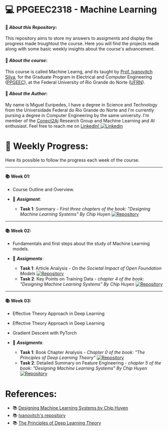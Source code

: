 
# :computer: **PPGEEC2318 - Machine Learning**

#### :pushpin: *About this Repository*:
This repository aims to store my answers to assigments and display the progress made troughtout the course. Here you will find the projects made along with some basic weekly insights about the course's advancement.

#### 📖 *About the course*:
This course is called Machine Learng, and its taught by [Prof. Ivanovitch Silva](https://github.com/ivanovitchm), for the Graduate Program in Electrical and Computer Engineering ([PPGEEC](https://sigaa.ufrn.br/sigaa/public/programa/portal.jsf?id=103)), at the Federal University of Rio Grande do Norte ([UFRN](https://www.ufrn.br/)).

#### 🚀 *About the Author*:
My name is Miguel Euripedes, I have a degree in Science and Technology from the Universidade Federal do Rio Grande do Norte and I'm currently pursing a degree in Computer Engineering by the same university. I'm member of the [Conect2Ai](https://github.com/conect2ai) Research Group and Machine Learning and AI enthusiast. Feel free to reach me on [LinkedIn! ![Linkedin](https://i.stack.imgur.com/gVE0j.png)](https://www.linkedin.com/in/migueleuripedes)
&nbsp;





# :calendar: **Weekly Progress**:
Here its possible to follow the progress each week of the course. 

---
#### :books: Week 01:
- Course Outline and Overview.

- 🚀 ***Assigment***:
  - **Task 1**: Summary - *First three chapters of the book: "Designing Machine Learning Systems" By Chip Huyen* [![Repository](https://img.shields.io/badge/-Repo-191A1B?style=flat-square&logo=github)](https://github.com/MiguelEuripedes/PPGEEC2318_Machine_Learning_2024/blob/main/Week_01/Task_01/FirstSummary.md)

---
#### :books: Week 02:
- Fundamentals and first steps about the study of Machine Learning models.

- 🚀 ***Assigments***: 
  - **Task 1**: Article Analysis - *On the Societal Impact of Open Foundation Models* [![Repository](https://img.shields.io/badge/-Repo-191A1B?style=flat-square&logo=github)](https://github.com/MiguelEuripedes/PPGEEC2318_Machine_Learning_2024/blob/main/Week_02/Task_01/ArticleAnalysis.md)
  - **Task 2**: Key Points on Training Data - *chapter 4 of the book: "Designing Machine Learning Systems" By Chip Huyen* [![Repository](https://img.shields.io/badge/-Repo-191A1B?style=flat-square&logo=github)](https://github.com/MiguelEuripedes/PPGEEC2318_Machine_Learning_2024/blob/main/Week_02/Task_02/KeyPointsTrainingData.md)

---
#### :books: Week 03:

- Effective Theory Approach in Deep Learning
- Effective Theory Approach in Deep Learning
- Gradient Descent with PyTorch

- 🚀 ***Assigments***: 
  - **Task 1**: Book Chapter Analysis - *Chapter 0 of the book: "The Principles of Deep Learning Theory"* [![Repository](https://img.shields.io/badge/-Repo-191A1B?style=flat-square&logo=github)](https://github.com/MiguelEuripedes/PPGEEC2318_Machine_Learning_2024/blob/main/Week_03/Task_01/BookChapterAnalysis.md)
  - **Task 2**: Detailed Summary on Feature Engineering - *chapter 5 of the book: "Designing Machine Learning Systems" By Chip Huyen*[![Repository](https://img.shields.io/badge/-Repo-191A1B?style=flat-square&logo=github)](https://github.com/MiguelEuripedes/PPGEEC2318_Machine_Learning_2024/blob/main/Week_03/Task_02/KeyPointsFeatureEngineering.md)


# References:
- 📚 [Designing Machine Learning Systems by Chip Huyen](https://www.oreilly.com/library/view/designing-machine-learning/9781098107956/)
- 📚 [Ivanovitch's repository](https://github.com/ivanovitchm/PPGEEC2318)
- 📚 [The Principles of Deep Learning Theory](https://arxiv.org/pdf/2106.10165.pdf)












 
